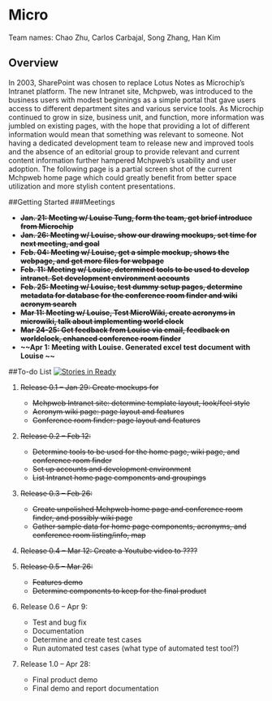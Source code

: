 
# Micro
Team names:
Chao Zhu, 
Carlos Carbajal, 
Song Zhang, 
Han Kim

## Overview
In 2003, SharePoint was chosen to replace Lotus Notes as Microchip’s Intranet platform. The new Intranet site, Mchpweb, was introduced to the business users with modest beginnings as a simple portal that gave users access to different department sites and various service tools. As Microchip continued to grow in size, business unit, and function, more information was jumbled on existing pages, with the hope that providing a lot of different information would mean that something was relevant to someone. Not having a dedicated development team to release new and improved tools and the absence of an editorial group to provide relevant and current content information further hampered Mchpweb’s usability and user adoption. The following page is a partial screen shot of the current Mchpweb home page which could greatly benefit from better space utilization and more stylish content presentations.

##Getting Started 
###Meetings

* **~~Jan. 21: Meeting w/ Louise Tung, form the team, get brief introduce from Microchip~~**
* **~~Jan. 26: Meeting w/ Louise, show our drawing mockups, set time for next meeting, and goal~~**
* **~~Feb. 04: Meeting w/ Louise, get a simple mockup, shows the webpage, and get more files for webpage~~**
* **~~Feb. 11: Meeting w/ Louise, determined tools to be used to develop intranet. Set development environment    accounts~~**
* **~~Feb. 25: Meeting w/ Louise, test dummy setup pages, determine metadata for database for the conference room finder and wiki acronym search~~**
* **~~Mar 11: Meeting w/ Louise, Test MicroWiki, create acronyms in microwiki, talk about implementing world clock~~**
* **~~Mar 24-25: Get feedback from Louise via email, feedback on worldclock, enhanced conference room finder~~**
* **~~Apr 1: Meeting with Louise. Generated  excel test document with Louise ~~**
   
##To-do List [![Stories in Ready](https://badge.waffle.io/francisz2/micro.png?label=ready&title=Ready)](https://waffle.io/francisz2/micro)
1. ~~Release 0.1 – Jan 29: Create mockups for~~
    * ~~Mchpweb Intranet site: determine template layout, look/feel style~~
    * ~~Acronym wiki page: page layout and features~~
    * ~~Conference room finder: page layout and features~~
2. ~~Release 0.2 – Feb 12:~~ 
    * ~~Determine tools to be used for the home page, wiki page, and conference room finder~~ 
    * ~~Set up accounts and development environment~~ 
    * ~~List Intranet home page components and groupings~~ 

3. ~~Release 0.3 – Feb 26:~~
    * ~~Create unpolished Mchpweb home page and conference room finder, and possibly wiki page~~
    * ~~Gather sample data for home page components, acronyms, and conference room listing/info, map~~ 

4. ~~Release 0.4 – Mar 12: Create a Youtube video to ????~~

5. ~~Release 0.5 – Mar 26:~~
    * ~~Features demo~~
    * ~~Determine components to keep for the final product~~

6. Release 0.6 – Apr 9: 
    * Test and bug fix
    * Documentation
    * Determine and create test cases
    * Run automated test cases (what type of automated test tool?) 

7. Release 1.0 – Apr 28:
    * Final product demo
    * Final demo and report documentation 
